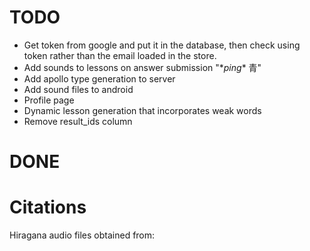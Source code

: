 # TODO

- Get token from google and put it in the database, then check using token rather than the email loaded in the store.
- Add sounds to lessons on answer submission "\*_ping_\* 青"
- Add apollo type generation to server
- Add sound files to android
- Profile page
- Dynamic lesson generation that incorporates weak words
- Remove result_ids column

# DONE

# Citations

Hiragana audio files obtained from:
